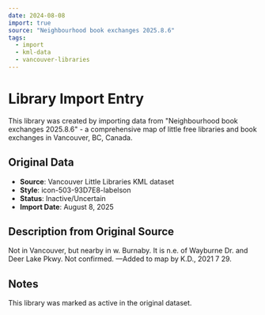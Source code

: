 ```yaml
---
date: 2024-08-08
import: true
source: "Neighbourhood book exchanges 2025.8.6"
tags:
  - import
  - kml-data
  - vancouver-libraries
---
```


# Library Import Entry

This library was created by importing data from "Neighbourhood book exchanges 2025.8.6" - a comprehensive map of little free libraries and book exchanges in Vancouver, BC, Canada.

## Original Data

- **Source**: Vancouver Little Libraries KML dataset
- **Style**: icon-503-93D7E8-labelson
- **Status**: Inactive/Uncertain
- **Import Date**: August 8, 2025

## Description from Original Source

Not in Vancouver, but nearby in w. Burnaby.
It is n.e. of Wayburne Dr. and Deer Lake Pkwy.
Not confirmed.
—Added to map by K.D., 2021 7 29. 



## Notes

This library was marked as active in the original dataset.
